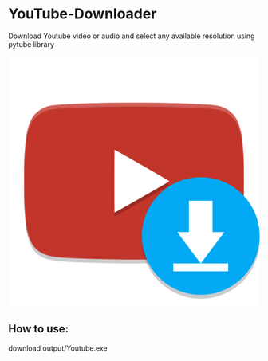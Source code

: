 # YouTube-Downloader
Download Youtube video or audio and select any available resolution using pytube library

![](https://github.com/hishamdalal/YouTube-Downloader/blob/master/icon.png?raw=true)

## How to use: 
download output/Youtube.exe
